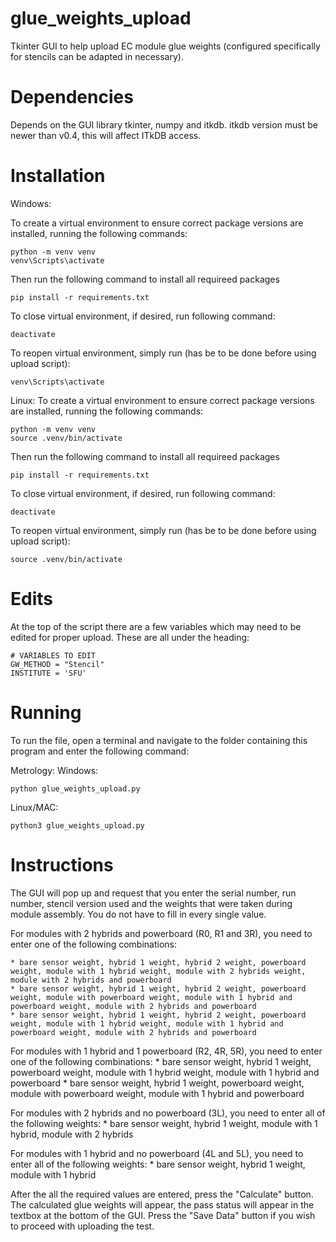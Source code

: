 # glue_weights_upload
Tkinter GUI to help upload EC module glue weights (configured specifically for stencils can be adapted in necessary).

# Dependencies

Depends on the GUI library tkinter, numpy and itkdb.
itkdb version must be newer than v0.4, this will affect ITkDB access. 

# Installation
Windows: 

To create a virtual environment to ensure correct package versions are installed, running the following commands: 
```
python -m venv venv 
venv\Scripts\activate
```
Then run the following command to install all requireed packages
```
pip install -r requirements.txt
```
To close virtual environment, if desired, run following command: 
```
deactivate
```

To reopen virtual environment, simply run (has be to be done before using upload script): 
```
venv\Scripts\activate
```

Linux: 
To create a virtual environment to ensure correct package versions are installed, running the following commands: 
```
python -m venv venv 
source .venv/bin/activate
```
Then run the following command to install all requireed packages
```
pip install -r requirements.txt
```
To close virtual environment, if desired, run following command: 
```
deactivate
```

To reopen virtual environment, simply run (has be to be done before using upload script): 
```
source .venv/bin/activate
```

# Edits

At the top of the script there are a few variables which may need to be edited for proper upload. These are all under the heading:

```
# VARIABLES TO EDIT
GW_METHOD = "Stencil"
INSTITUTE = 'SFU'
```

# Running

To run the file, open a terminal and navigate to the folder containing this program and enter the following command:

Metrology:
Windows:
```
python glue_weights_upload.py 
```

Linux/MAC:
```
python3 glue_weights_upload.py
```

# Instructions

The GUI will pop up and request that you enter the serial number, run number, stencil version used and the weights that were taken during module assembly. You do not have to fill in every single value.

For modules with 2 hybrids and powerboard (R0, R1 and 3R), you need to enter one of the following combinations: 

    * bare sensor weight, hybrid 1 weight, hybrid 2 weight, powerboard weight, module with 1 hybrid weight, module with 2 hybrids weight, module with 2 hybrids and powerboard
    * bare sensor weight, hybrid 1 weight, hybrid 2 weight, powerboard weight, module with powerboard weight, module with 1 hybrid and powerboard weight, module with 2 hybrids and powerboard
    * bare sensor weight, hybrid 1 weight, hybrid 2 weight, powerboard weight, module with 1 hybrid weight, module with 1 hybrid and powerboard weight, module with 2 hybrids and powerboard

For modules with 1 hybrid and 1 powerboard (R2, 4R, 5R), you need to enter one of the following combinations: 
    * bare sensor weight, hybrid 1 weight, powerboard weight, module with 1 hybrid weight, module with 1 hybrid and powerboard
    * bare sensor weight, hybrid 1 weight, powerboard weight, module with powerboard weight, module with 1 hybrid and powerboard
    
For modules with 2 hybrids and no powerboard (3L), you need to enter all of the following weights: 
    * bare sensor weight, hybrid 1 weight, module with 1 hybrid, module with 2 hybrids  

For modules with 1 hybrid and no powerboard (4L and 5L), you need to enter all of the following weights: 
    * bare sensor weight, hybrid 1 weight, module with 1 hybrid    

After the all the required values are entered, press the "Calculate" button. The calculated glue weights will appear, the pass status will appear in the textbox at the bottom of the GUI. 
Press the "Save Data" button if you wish to proceed with uploading the test. 
